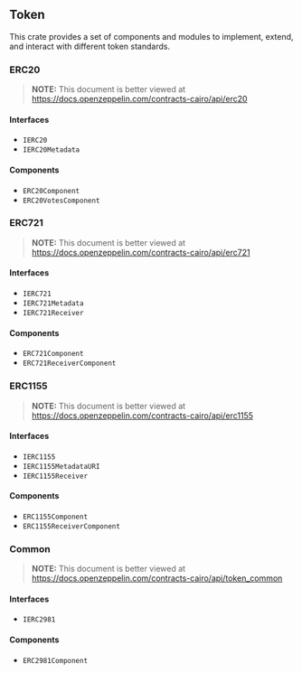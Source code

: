 ## Token

This crate provides a set of components and modules to implement, extend, and interact with different token
standards.

### ERC20

> **NOTE:** This document is better viewed at https://docs.openzeppelin.com/contracts-cairo/api/erc20

#### Interfaces

- `IERC20`
- `IERC20Metadata`

#### Components

- `ERC20Component`
- `ERC20VotesComponent`

### ERC721

> **NOTE:** This document is better viewed at https://docs.openzeppelin.com/contracts-cairo/api/erc721

#### Interfaces

- `IERC721`
- `IERC721Metadata`
- `IERC721Receiver`

#### Components

- `ERC721Component`
- `ERC721ReceiverComponent`

### ERC1155

> **NOTE:** This document is better viewed at https://docs.openzeppelin.com/contracts-cairo/api/erc1155

#### Interfaces

- `IERC1155`
- `IERC1155MetadataURI`
- `IERC1155Receiver`

#### Components

- `ERC1155Component`
- `ERC1155ReceiverComponent`

### Common

> **NOTE:** This document is better viewed at https://docs.openzeppelin.com/contracts-cairo/api/token_common

#### Interfaces

- `IERC2981`

#### Components

- `ERC2981Component`
